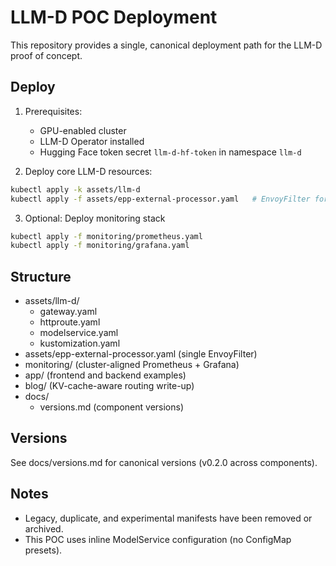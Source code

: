 # LLM-D POC Deployment

This repository provides a single, canonical deployment path for the LLM-D proof of concept.

## Deploy

1. Prerequisites:
   - GPU-enabled cluster
   - LLM-D Operator installed
   - Hugging Face token secret `llm-d-hf-token` in namespace `llm-d`

2. Deploy core LLM-D resources:

```bash
kubectl apply -k assets/llm-d
kubectl apply -f assets/epp-external-processor.yaml   # EnvoyFilter for EPP
```

3. Optional: Deploy monitoring stack

```bash
kubectl apply -f monitoring/prometheus.yaml
kubectl apply -f monitoring/grafana.yaml
```

## Structure

- assets/llm-d/
  - gateway.yaml
  - httproute.yaml
  - modelservice.yaml
  - kustomization.yaml
- assets/epp-external-processor.yaml (single EnvoyFilter)
- monitoring/ (cluster-aligned Prometheus + Grafana)
- app/ (frontend and backend examples)
- blog/ (KV-cache-aware routing write-up)
- docs/
  - versions.md (component versions)

## Versions

See docs/versions.md for canonical versions (v0.2.0 across components).

## Notes

- Legacy, duplicate, and experimental manifests have been removed or archived.
- This POC uses inline ModelService configuration (no ConfigMap presets).

